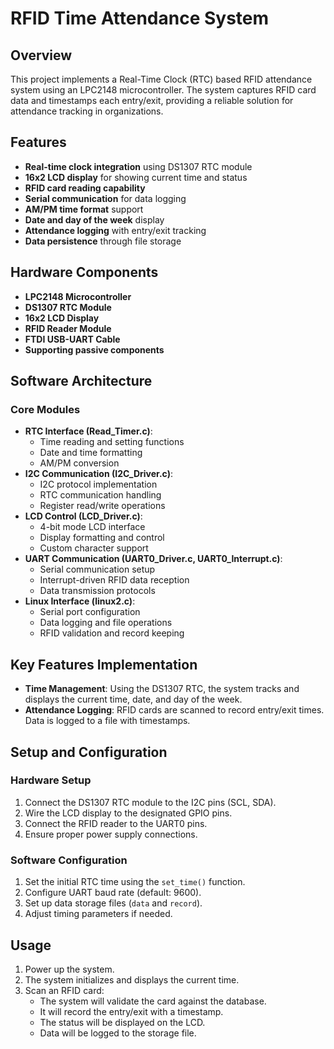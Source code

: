 # RFID Time Attendance System

## Overview
This project implements a Real-Time Clock (RTC) based RFID attendance system using an LPC2148 microcontroller. The system captures RFID card data and timestamps each entry/exit, providing a reliable solution for attendance tracking in organizations.

## Features
- **Real-time clock integration** using DS1307 RTC module
- **16x2 LCD display** for showing current time and status
- **RFID card reading capability**
- **Serial communication** for data logging
- **AM/PM time format** support
- **Date and day of the week** display
- **Attendance logging** with entry/exit tracking
- **Data persistence** through file storage

## Hardware Components
- **LPC2148 Microcontroller**
- **DS1307 RTC Module**
- **16x2 LCD Display**
- **RFID Reader Module**
- **FTDI USB-UART Cable**
- **Supporting passive components**

## Software Architecture

### Core Modules
- **RTC Interface (Read_Timer.c)**: 
  - Time reading and setting functions
  - Date and time formatting
  - AM/PM conversion
- **I2C Communication (I2C_Driver.c)**: 
  - I2C protocol implementation
  - RTC communication handling
  - Register read/write operations
- **LCD Control (LCD_Driver.c)**: 
  - 4-bit mode LCD interface
  - Display formatting and control
  - Custom character support
- **UART Communication (UART0_Driver.c, UART0_Interrupt.c)**: 
  - Serial communication setup
  - Interrupt-driven RFID data reception
  - Data transmission protocols
- **Linux Interface (linux2.c)**: 
  - Serial port configuration
  - Data logging and file operations
  - RFID validation and record keeping

## Key Features Implementation
- **Time Management**: Using the DS1307 RTC, the system tracks and displays the current time, date, and day of the week.
- **Attendance Logging**: RFID cards are scanned to record entry/exit times. Data is logged to a file with timestamps.

## Setup and Configuration

### Hardware Setup
1. Connect the DS1307 RTC module to the I2C pins (SCL, SDA).
2. Wire the LCD display to the designated GPIO pins.
3. Connect the RFID reader to the UART0 pins.
4. Ensure proper power supply connections.

### Software Configuration
1. Set the initial RTC time using the `set_time()` function.
2. Configure UART baud rate (default: 9600).
3. Set up data storage files (`data` and `record`).
4. Adjust timing parameters if needed.

## Usage
1. Power up the system.
2. The system initializes and displays the current time.
3. Scan an RFID card:
   - The system will validate the card against the database.
   - It will record the entry/exit with a timestamp.
   - The status will be displayed on the LCD.
   - Data will be logged to the storage file.


